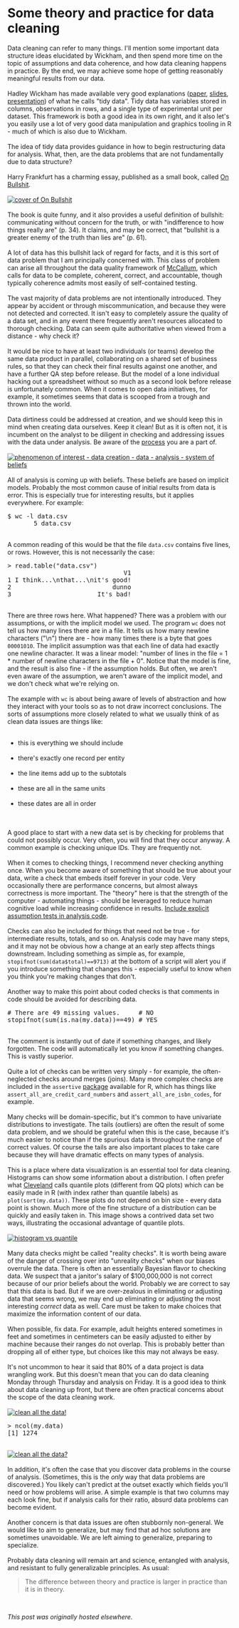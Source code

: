 # Some theory and practice for data cleaning

<div>
<p>Data cleaning can refer to many things. I'll mention some important data structure ideas elucidated by Wickham, and then spend more time on the topic of assumptions and data coherence, and how data cleaning happens in practice. By the end, we may achieve some hope of getting reasonably meaningful results from our data.<br>
<br>
Hadley Wickham has made available very good explanations (<a href="http://vita.had.co.nz/papers/tidy-data.pdf">paper</a>, <a href="http://stat405.had.co.nz/lectures/18-tidy-data.pdf">slides</a>, <a href="http://vimeo.com/33727555">presentation</a>) of what he calls "tidy data". Tidy data has variables stored in columns, observations in rows, and a single type of experimental unit per dataset. This framework is both a good idea in its own right, and it also let's you easily use a lot of very good data manipulation and graphics tooling in R - much of which is also due to Wickham.<br>
<br>
The idea of tidy data provides guidance in how to begin restructuring data for analysis. What, then, are the data problems that are not fundamentally due to data structure?<br>
<br>
Harry Frankfurt has a charming essay, published as a small book, called <a href="http://www.amazon.com/On-Bullshit-Harry-G-Frankfurt/dp/0691122946/">On Bullshit</a>.<br>
<br>
<a href="41wu8zszsl.jpg"><img class="aligncenter size-medium wp-image-708" alt="cover of On Bullshit" src="41wu8zszsl.jpg"></a><br>
<br>
The book is quite funny, and it also provides a useful definition of bullshit: communicating without concern for the truth, or with "indifference to how things really are" (p. 34). It claims, and may be correct, that "bullshit is a greater enemy of the truth than lies are" (p. 61).<br>
<br>
A lot of data has this bullshit lack of regard for facts, and it is this sort of data problem that I am principally concerned with. This class of problem can arise all throughout the data quality framework of <a href="http://planspace.org/2014/01/01/bad-data-handbook-quite-good/">McCallum</a>, which calls for data to be complete, coherent, correct, and accountable, though typically coherence admits most easily of self-contained testing.<br>
<br>
The vast majority of data problems are not intentionally introduced. They appear by accident or through miscommunication, and because they were not detected and corrected. It isn't easy to completely assure the quality of a data set, and in any event there frequently aren't resources allocated to thorough checking. Data can seem quite authoritative when viewed from a distance - why check it?<br>
<br>
It would be nice to have at least two individuals (or teams) develop the same data product in parallel, collaborating on a shared set of business rules, so that they can check their final results against one another, and have a further QA step before release. But the model of a lone individual hacking out a spreadsheet without so much as a second look before release is unfortunately common. When it comes to open data initiatives, for example, it&#160;sometimes&#160;seems that data is scooped from a trough and thrown into the world.<br>
<br>
Data dirtiness could be addressed at creation, and we should keep this in mind when creating data ourselves. Keep it clean! But as it is often not, it is incumbent on the analyst to be diligent in checking and addressing issues with the data under analysis. Be aware of the <a href="http://planspace.org/2013/10/08/data-and-analysis-another-five-part-model/">process</a> you are a part of.<br>
<br>
<a href="screen-shot-2013-10-07-at-7-12-42-pm.png"><img class="aligncenter size-large wp-image-357" alt="phenomenon of interest - data creation - data - analysis - system of beliefs" src="screen-shot-2013-10-07-at-7-12-42-pm.png"></a><br>
<br>
All of analysis is coming up with beliefs. These beliefs are based on implicit models. Probably the most common cause of initial results from data is error. This is especially true for interesting results, but it applies everywhere. For example:<br>
</p>
<pre>$ wc -l data.csv 
       5 data.csv</pre>
<br>
A common reading of this would be that the file <code>data.csv</code> contains five lines, or rows. However, this is not necessarily the case:<br>
<pre>&gt; read.table("data.csv")
                               V1
1 I think...\nthat...\nit's good!
2                           dunno
3                       It's bad!</pre>
<br>
There are three rows here. What happened? There was a problem with our assumptions, or with the implicit model we used. The program <code>wc</code> does not tell us how many lines there are in a file. It tells us how many newline characters ("\n") there are - how many times there is a byte that goes <code>00001010</code>. The implicit assumption was that each line of data had exactly one newline character. It was a linear model: "number of lines in the file = 1 * number of newline characters in the file + 0". Notice that the model is fine, and the result is also fine - if the assumption holds. But often, we aren't even aware of the assumption, we aren't aware of the implicit model, and we don't check what we're relying on.<br>
<br>
The example with <code>wc</code> is about being aware of levels of abstraction and how they interact with your tools so as to not draw incorrect conclusions. The sorts of assumptions more closely related to what we usually think of as clean data issues are things like:<br>
<ul>
<br>
	<li>this is everything we should include</li>
<br>
	<li>there's exactly one record per entity</li>
<br>
	<li>the line items add up to the subtotals</li>
<br>
	<li>these are all in the same units</li>
<br>
	<li>these dates are all in order</li>
<br>
</ul>
<br>
A good place to start with a new data set is by checking for problems that could not possibly occur. Very often, you will find that they occur anyway. A common example is checking unique IDs. They are frequently not.<br>
<br>
When it comes to checking things, I recommend never checking anything once. When you become aware of something that should be true about your data, write a check that embeds itself forever in your code. Very occasionally there are performance concerns, but almost always correctness is more important. The "theory" here is that the strength of the computer - automating things - should be leveraged to reduce human cognitive load while increasing confidence in results.&#160;<a href="http://planspace.org/2013/10/23/include-explicit-assumption-tests-in-analysis-code/">Include explicit assumption tests in analysis code</a>.<br>
<br>
Checks can also be included for things that need not be true - for intermediate results, totals, and so on. Analysis code may have many steps, and it may not be obvious how a change at an early step affects things downstream. Including something as simple as, for example, <code>stopifnot(sum(data$total)==9713)</code> at the bottom of a script will alert you if you introduce something that changes this - especially useful to know when you think you're making changes that don't.<br>
<br>
Another way to make this point about coded checks is that comments in code should be avoided for describing data.<br>
<pre># There are 49 missing values.     # NO
stopifnot(sum(is.na(my.data))==49) # YES</pre>
<br>
The comment is instantly out of date if something changes, and likely forgotten. The code will automatically let you know if something changes. This is vastly superior.<br>
<br>
Quite a lot of checks can be written very simply - for example, the often-neglected checks around merges (joins). Many more complex checks are included in the <code>assertive</code> <a href="http://cran.r-project.org/web/packages/assertive/">package</a> available for R, which has things like <code>assert_all_are_credit_card_numbers</code> and&#160;<code>assert_all_are_isbn_codes</code>, for example.<br>
<br>
Many checks will be domain-specific, but it's common to have univariate distributions to investigate. The tails (outliers) are often the result of some data problem, and we should be grateful when this is the case, because it's much easier to notice than if the spurious data is throughout the range of correct values. Of course the tails are also important places to take care because they will have dramatic effects on many types of analysis.<br>
<br>
This is a place where data visualization is an essential tool for data cleaning. Histograms can show some information about a distribution. I often prefer what <a href="http://www.amazon.com/Visualizing-Data-William-S-Cleveland/dp/0963488406">Cleveland</a> calls quantile plots (different from QQ plots) which can be easily made in R (with index rather than quantile labels) as <code>plot(sort(my.data))</code>. These plots do not depend on bin size - every data point is shown. Much more of the fine structure of a distribution can be quickly and easily taken in. This image shows a contrived data set two ways, illustrating the occasional advantage of quantile plots.<br>
<br>
<a href="hist_vs_quantile.png"><img class="aligncenter size-large wp-image-732" alt="histogram vs quantile" src="hist_vs_quantile.png"></a><br>
<br>
Many data checks might be called "reality checks". It is worth being aware of the danger of crossing over into "unreality checks" when our biases overrule the data. There is often an essentially Bayesian flavor to checking data. We suspect that a janitor's salary of $100,000,000 is not correct because of our prior beliefs about the world. Probably we are correct to say that this data is bad. But if we are over-zealous in eliminating or adjusting data that seems wrong, we may end up eliminating or adjusting the most interesting <em>correct</em> data as well. Care must be taken to make choices that maximize the information content of our data.<br>
<br>
When possible, fix data. For example, adult heights entered sometimes in feet and sometimes in centimeters can be easily adjusted to either by machine because their ranges do not overlap. This is probably better than dropping all of either type, but choices like this may not always be easy.<br>
<br>
It's not uncommon to hear it said that 80% of a data project is data wrangling work. But this doesn't mean that you can do data cleaning Monday through Thursday and analysis on Friday. It is a good idea to think about data cleaning up front, but there are often practical concerns about the scope of the data cleaning work.<br>
<br>
<a href="clean_all_the_data_yes.png"><img class="aligncenter size-medium wp-image-717" alt="clean all the data!" src="clean_all_the_data_yes.png"></a><br>
<pre>&gt; ncol(my.data)
[1] 1274</pre>
<br>
<a href="clean_all_the_data_maybe.png"><img class="aligncenter size-medium wp-image-718" alt="clean all the data?" src="clean_all_the_data_maybe.png"></a><br>
<br>
In addition, it's often the case that you discover data problems in the course of analysis. (Sometimes, this is the <em>only</em> way that data problems are discovered.) You likely can't predict at the outset exactly which fields you'll need or how problems will arise. A simple example is that two columns may each look fine, but if analysis calls for their ratio, absurd data problems can become evident.<br>
<br>
Another concern is that data issues are often stubbornly non-general. We would like to aim to generalize, but may find that ad hoc solutions are sometimes unavoidable. We are left aiming to generalize, preparing to specialize.<br>
<br>
Probably data cleaning will remain art and science, entangled with analysis, and resistant to fully generalizable principles. As usual:<br>
<blockquote>The difference between theory and practice is larger in practice than it is in theory.</blockquote>
<br>
</div>


*This post was originally hosted elsewhere.*
